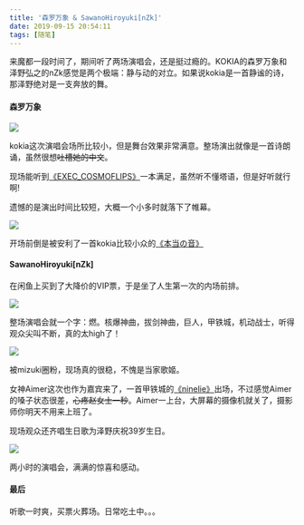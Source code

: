 ```yaml
---
title: '森罗万象 & SawanoHiroyuki[nZk]'
date: 2019-09-15 20:54:11
tags: [随笔]
---
```

来魔都一段时间了，期间听了两场演唱会，还是挺过瘾的。KOKIA的森罗万象和泽野弘之的nZk感觉是两个极端：静与动的对立。如果说kokia是一首静谧的诗，那泽野绝对是一支奔放的舞。

#### 森罗万象
<img src="http://pic.deepred5.com/kokia1.jpg" style="max-width: 450px" />

kokia这次演唱会场所比较小，但是舞台效果非常满意。整场演出就像是一首诗朗诵，虽然很想~~吐槽她的中文~~。

<!-- more -->

现场能听到[《EXEC_COSMOFLIPS》](https://music.163.com/#/song?id=4940455)一本满足，虽然听不懂塔语，但是好听就行啊!

遗憾的是演出时间比较短，大概一个小多时就落下了帷幕。

<img src="http://pic.deepred5.com/kokia2.jpg" style="max-width: 450px" />

开场前倒是被安利了一首kokia比较小众的[《本当の音》](https://music.163.com/#/song?id=543798352)

#### SawanoHiroyuki[nZk]

在闲鱼上买到了大降价的VIP票，于是坐了人生第一次的内场前排。

<img src="http://pic.deepred5.com/nzk2.jpg" style="max-width: 450px" />

整场演唱会就一个字：燃。核爆神曲，拔剑神曲，巨人，甲铁城，机动战士，听得观众尖叫不断，真的太high了！

<img src="http://pic.deepred5.com/nzk1.jpg" style="max-width: 450px" />

被mizuki圈粉，现场真的很稳，不愧是当家歌姬。

女神Aimer这次也作为嘉宾来了，一首甲铁城的[《ninelie》](https://music.163.com/#/song?id=409872504)出场，不过感觉Aimer的嗓子状态很差，~~心疼赵女士一秒~~。Aimer一上台，大屏幕的摄像机就关了，摄影师你明天不用来上班了。

现场观众还齐唱生日歌为泽野庆祝39岁生日。

<img src="http://pic.deepred5.com/nzk3.jpg" style="max-width: 450px" />

两小时的演唱会，满满的惊喜和感动。

#### 最后
听歌一时爽，买票火葬场。日常吃土中。。。